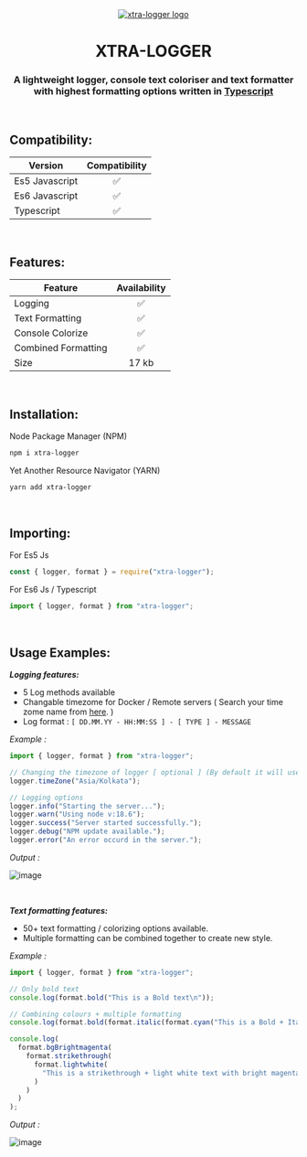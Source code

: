 <div align="center">
  <a href="#">
    <img src="https://github.com/user-attachments/assets/cd203167-3d1d-4114-981f-014f1044142c" alt="xtra-logger logo">
  </a>

  <h1 align="center">XTRA-LOGGER</h1>

  <p align="center">
    <h3>A lightweight logger, console text coloriser and text formatter with highest formatting options written in <a href="https://www.typescriptlang.org/docs/handbook/intro.html">Typescript </a> </h3>
  </p>
</div>

<br>

## Compatibility:

| Version | Compatibility |
|----------|----------|
| Es5 Javascript    | <div align="center">✅</div>   | 
| Es6 Javascript    | <div align="center">✅</div>   | 
| Typescript    | <div align="center">✅</div>   |

<br>

## Features:

| Feature | Availability |
|----------|----------|
| Logging    | <div align="center">✅</div>   | 
| Text Formatting    | <div align="center">✅</div>   | 
| Console Colorize    | <div align="center">✅</div>   |
| Combined Formatting    | <div align="center">✅</div>   |
| Size    | <div align="center">17 kb</div>   | 

<br>

## Installation:
Node Package Manager (NPM)
```bash
npm i xtra-logger
```

Yet Another Resource Navigator (YARN)

```bash
yarn add xtra-logger
```

<br>

## Importing:

For Es5 Js

```js
const { logger, format } = require("xtra-logger");
```

For Es6 Js / Typescript

```js
import { logger, format } from "xtra-logger";
```

<br>

## Usage Examples:

***Logging features:***
- 5 Log methods available
- Changable timezome for Docker / Remote servers ( Search your time zome name from [here](https://en.wikipedia.org/wiki/List_of_tz_database_time_zones). )
- Log format : `[ DD.MM.YY - HH:MM:SS ] - [ TYPE ] - MESSAGE`
  
*Example :*

```js
import { logger, format } from "xtra-logger";

// Changing the timezone of logger [ optional ] (By default it will use system time)
logger.timeZone("Asia/Kolkata");

// Logging options
logger.info("Starting the server...");
logger.warn("Using node v:18.6");
logger.success("Server started successfully.");
logger.debug("NPM update available.");
logger.error("An error occurd in the server.");
```

*Output :*

![image](https://github.com/user-attachments/assets/68f7fd75-ff9f-454a-8f6f-851add11255c)

<br>

***Text formatting features:***
- 50+ text formatting / colorizing options available.
- Multiple formatting can be combined together to create new style.

*Example :*

```js
import { logger, format } from "xtra-logger";

// Only bold text
console.log(format.bold("This is a Bold text\n"));

// Combining colours + multiple formatting
console.log(format.bold(format.italic(format.cyan("This is a Bold + Italic + Cyan colour text \n"))));

console.log(
  format.bgBrightmagenta(
    format.strikethrough(
      format.lightwhite(
        "This is a strikethrough + light white text with bright magenta background"
      )
    )
  )
);
```

*Output :*

![image](https://github.com/user-attachments/assets/6dca26ee-0929-4405-869a-b81513b0a2a1)


